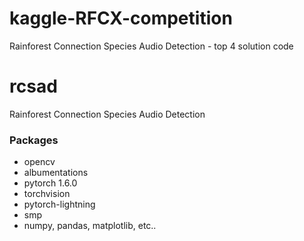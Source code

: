 # kaggle-RFCX-competition
Rainforest Connection Species Audio Detection - top 4 solution code

# rcsad
Rainforest Connection Species Audio Detection



### Packages
 
  - opencv
  - albumentations
  - pytorch 1.6.0
  - torchvision
  - pytorch-lightning
  - smp
  - numpy, pandas, matplotlib, etc..
